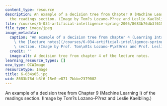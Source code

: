 ```yaml
---
content_type: resource
description: An example of a decision tree from Chapter 9 (Machine Learning I) of
  the readings section. (Image by Tom?s Lozano-P?rez and Leslie Kaelbling.)
file: /courses/6-034-artificial-intelligence-spring-2005/8683b76db3f615e0e8717bbbe2379002_6-034s05.jpg
file_type: image/jpeg
image_metadata:
  caption: "An example of a decision tree from chapter 4 (Learning Introduction) of\
    \ the [lecture notes](/courses/6-034-artificial-intelligence-spring-2005/pages/lecture-notes)\
    \ section. (Image by Prof. Tom\xE1s Lozano-P\xE9rez and Prof. Leslie Kaelbling.)"
  credit: ''
  image-alt: A decision tree from chapter 4 of the lecture notes.
learning_resource_types: []
ocw_type: OCWImage
resourcetype: Image
title: 6-034s05.jpg
uid: 8683b76d-b3f6-15e0-e871-7bbbe2379002
---
```

An example of a decision tree from Chapter 9 (Machine Learning I) of the readings section. (Image by Tom?s Lozano-P?rez and Leslie Kaelbling.)

